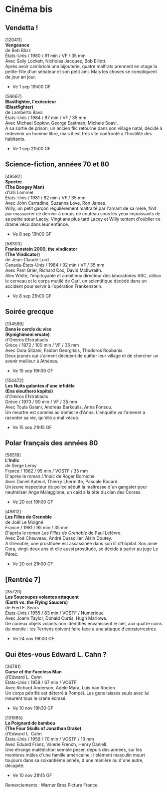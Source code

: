 # Cinéma bis

## Vendetta !

[120411]  
**Vengeance**  
de Bob Blizz  
États-Unis / 1980 / 91 min / VF / 35 mm  
Avec Sally Lockett, Nicholas Jacquez, Bob Elliott.  
Après avoir cambriolé une bijouterie, quatre malfrats prennent en otage la petite-fille d'un sénateur et son petit ami. Mais les choses se compliquent de jour en jour.

- Ve 1 sep 19h00 GF

[56667]  
**Blastfighter, l'exécuteur**  
**(Blastfighter)**  
de Lamberto Bava  
États-Unis / 1984 / 87 min / VF / 35 mm  
Avec Michael Sopkiw, George Eastman, Michele Soavi.  
À sa sortie de prison, un ancien flic retourne dans son village natal, décidé à redevenir un homme libre, mais il est très vite confronté à l'hostilité des habitants.

- Ve 1 sep 21h00 GF

## Science-fiction, années 70 et 80

[49582]  
**Spectre**  
**(The Boogey Man)**  
d'Ulli Lommel  
États-Unis / 1981 / 82 min / VF / 35 mm  
Avec John Carradine, Suzanna Love, Ron James.  
Willy, un petit garçon régulièrement maltraité par l'amant de sa mère, finit par massacrer ce dernier à coups de couteau sous les yeux impuissants de sa petite sœur Lacey. Vingt ans plus tard Lacey et Willy tentent d'oublier ce drame vécu dans leur enfance.

- Ve 8 sep 19h00 GF

[56303]  
**Frankenstein 2000, the vindicator**  
**(The Vindicator)**  
de Jean-Claude Lord  
Canada-États-Unis / 1984 / 92 min / VF / 35 mm  
Avec Pam Grier, Richard Cox, David McIlwraith.  
Alex White, l'impitoyable et ambitieux directeur des laboratoires ARC, utilise le cerveau et le corps mutilé de Carl, un scientifique décédé dans un accident pour servir à l'opération Frankenstein.

- Ve 8 sep 21h00 GF

## Soirée grecque

[134589]  
**Dans le cercle du vice**  
**(Kynighimeni ersate)**  
d'Omiros Efstratiadis  
Grèce / 1972 / 100 min / VF / 35 mm  
Avec Dora Sitzani, Faidon Georgitsis, Thodoros Roubanis.  
Deux jeunes qui s'aiment décident de quitter leur village et de chercher un avenir meilleur à Athènes.

- Ve 15 sep 19h00 GF

[154472]  
**Les Nuits galantes d'une infidèle**  
**(Ena eleuthero kopitsi)**  
d'Omiros Efstratiadis  
Grèce / 1973 / 90 min / VF / 35 mm  
Avec Toula Galani, Andreas Barkoulis, Anna Fonsou.  
Un meurtre est commis au domicile d'Anna. L'enquête va l'amener a raconter sa vie, qu'elle a mal vécue.

- Ve 15 sep 21h15 GF

## Polar français des années 80

[56519]  
**L'Indic**  
de Serge Leroy  
France / 1982 / 95 min / VOSTF / 35 mm  
D'après le roman _L'Indic_ de Roger Borniche.  
Avec Daniel Auteuil, Thierry Lhermitte, Pascale Rocard.  
Un jeune inspecteur de police séduit la maîtresse d'un gangster pour neutraliser Ange Malaggione, un caïd à la tête du clan des Corses.

- Ve 20 oct 19h00 GF

[49812]  
**Les Filles de Grenoble**  
de Joël Le Moigné  
France / 1981 / 95 min / 35 mm  
D'après le roman _Les Filles de Grenoble_ de Paul Lefèvre.  
Avec Zoé Chauveau, André Dussollier, Alain Doutey.  
A Grenoble, une prostituée est assassinée dans son lit d'hôpital. Son amie Cora, vingt-deux ans et elle aussi prostituée, se décide à parler au juge Le Pérec.

- Ve 20 oct 21h00 GF

## [Rentrée 7]

[35720]  
**Les Soucoupes volantes attaquent**  
**(Earth vs. the Flying Saucers)**  
de Fred F. Sears  
États-Unis / 1955 / 83 min / VOSTF / Numérique  
Avec Joann Taylor, Donald Curtis, Hugh Marlowe.  
De curieux objets volants non identifiés envahissent le ciel, aux quatre coins du monde : les Terriens doivent faire face à une attaque d'extraterrestres.

- Ve 24 nov 19h00 GF

## Qui êtes-vous Edward L. Cahn ?

[30781]  
**Curse of the Faceless Man**  
d'Edward L. Cahn  
États-Unis / 1958 / 67 min / VOSTF  
Avec Richard Anderson, Adele Mara, Luis Van Rooten.  
Un corps pétrifié est déterré à Pompéi. Les gens laissés seuls avec lui meurent tous le crane écrasé.

- Ve 10 nov 19h30 GF

[131885]  
**Le Poignard de bambou**  
**(The Four Skulls of Jonathan Drake)**  
d'Edward L. Cahn  
États-Unis / 1959 / 70 min / VOSTF / 16 mm  
Avec Eduard Franz, Valerie French, Henry Daniell.  
Une étrange malédiction semble peser, depuis des années, sur les membres mâles d'une famille américaine : l'élément masculin meurt toujours dans sa soixantième année, d'une manière ou d'une autre, décapité.

- Ve 10 nov 21h15 GF

Remerciements : Warner Bros Picture France